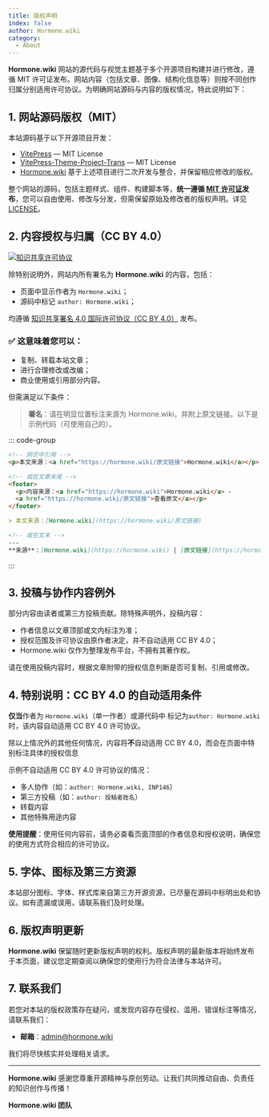 ```yaml
---
title: 版权声明
index: false
author: Hormone.wiki
category:
  - About
---
```


**Hormone.wiki** 网站的源代码与视觉主题基于多个开源项目构建并进行修改，遵循 MIT 许可证发布。网站内容（包括文章、图像、结构化信息等）则按不同创作归属分别适用许可协议。为明确网站源码与内容的版权情况，特此说明如下：

## 1. 网站源码版权（MIT）

本站源码基于以下开源项目开发：

- [VitePress](https://github.com/vuejs/vitepress) — MIT License  
- [VitePress-Theme-Project-Trans](https://github.com/project-trans/vitepress-theme-project-trans) — MIT License
- [Hormone.wiki](http://hormone.wiki) 基于上述项目进行二次开发与整合，并保留相应修改的版权。

整个网站的源码，包括主题样式、组件、构建脚本等，**统一遵循 [MIT 许可证](https://opensource.org/licenses/MIT)发布**，您可以自由使用、修改与分发，但需保留原始及修改者的版权声明。详见[LICENSE](https://github.com/INP146/Hormone-wiki/blob/main/LICENSE)。

## 2. 内容授权与归属（CC BY 4.0）

[![知识共享许可协议](https://i.creativecommons.org/l/by/4.0/88x31.png)](https://creativecommons.org/licenses/by-sa/4.0)

除特别说明外，网站内所有署名为 **Hormone.wiki** 的内容，包括：

- 页面中显示作者为 `Hormone.wiki`；
- 源码中标记 `author: Hormone.wiki`；

均遵循 [知识共享署名 4.0 国际许可协议（CC BY 4.0）](https://creativecommons.org/licenses/by/4.0/deed.zh) 发布。

### ✅ 这意味着您可以：
- 复制、转载本站文章；
- 进行合理修改或改编；
- 商业使用或引用部分内容。

但需满足以下条件：

> **署名**：请在明显位置标注来源为 Hormone.wiki，并附上原文链接。以下是示例代码（可使用自己的）。

::: code-group

```html [example.html]
<!-- 网页中引用 -->
<p>本文来源：<a href="https://hormone.wiki/原文链接">Hormone.wiki</a></p>

<!-- 或在文章末尾 -->
<footer>
  <p>内容来源：<a href="https://hormone.wiki">Hormone.wiki</a> - 
  <a href="https://hormone.wiki/原文链接">查看原文</a></p>
</footer>

```

```markdown [example.md]
> 本文来源：[Hormone.wiki](https://hormone.wiki/原文链接)

<!-- 或在文末 -->
---
**来源**：[Hormone.wiki](https://hormone.wiki) | [原文链接](https://hormone.wiki/原文链接)

```

:::

## 3. 投稿与协作内容例外

部分内容由读者或第三方投稿贡献。除特殊声明外，投稿内容：

- 作者信息以文章顶部或文内标注为准；
- 授权范围及许可协议由原作者决定，并不自动适用 CC BY 4.0；
- Hormone.wiki 仅作为整理发布平台，不拥有其著作权。

请在使用投稿内容时，根据文章附带的授权信息判断是否可复制、引用或修改。

## 4. 特别说明：CC BY 4.0 的自动适用条件

**仅当**作者为 `Hormone.wiki`（单一作者）或源代码中
标记为`author: Hormone.wiki`时，该内容自动适用 CC BY 4.0 许可协议。

除以上情况外的其他任何情况，内容将**不**自动适用 CC BY 4.0，而会在页面中特别标注具体的授权信息

示例不自动适用 CC BY 4.0 许可协议的情况：
- 多人协作（如：`author: Hormone.wiki, INP146`）
- 第三方投稿（如：`author: 投稿者姓名`）
- 转载内容
- 其他特殊用途内容


**使用提醒**：使用任何内容前，请务必查看页面顶部的作者信息和授权说明，确保您的使用方式符合相应的许可协议。

## 5. 字体、图标及第三方资源

本站部分图标、字体、样式库来自第三方开源资源，已尽量在源码中标明出处和协议。如有遗漏或误用，请联系我们及时处理。

## 6. 版权声明更新

**Hormone.wiki** 保留随时更新版权声明的权利。版权声明的最新版本将始终发布于本页面，建议您定期查阅以确保您的使用行为符合法律与本站许可。

## 7. 联系我们

若您对本站的版权政策存在疑问，或发现内容存在侵权、滥用、错误标注等情况，请联系我们：

- **邮箱**：[admin@hormone.wiki](mailto:admin@hormone.wiki)

我们将尽快核实并处理相关请求。

---

**Hormone.wiki** 感谢您尊重开源精神与原创劳动。让我们共同推动自由、负责任的知识创作与传播！

**Hormone.wiki 团队**